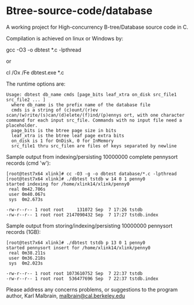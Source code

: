 Btree-source-code/database
==========================

A working project for High-concurrency B-tree/Database source code in C.

Compilation is achieved on linux or Windows by:

gcc -O3 -o dbtest *.c -lpthread

or

cl /Ox /Fe dbtest.exe *.c

The runtime options are:

    Usage: dbtest db_name cmds [page_bits leaf_xtra on_disk src_file1 src_file2 ... ]
      where db_name is the prefix name of the database file
      cmds is a string of (c)ount/(r)ev scan/(w)rite/(s)can/(d)elete/(f)ind/(p)ennys ort, with one character command for each input src_file. Commands with no input file need a placeholder.
      page_bits is the btree page size in bits
      leaf_xtra is the btree leaf page extra bits
      on_disk is 1 for OnDisk, 0 for InMemory
      src_file1 thru src_filen are files of keys separated by newline

Sample output from indexing/persisting 10000000 complete pennysort records (cmd 'w'):

    [root@test7x64 xlink]# cc -O3 -g -o dbtest database/*.c -lpthread
    [root@test7x64 xlink]# ./dbtest tstdb w 14 0 1 penny0
    started indexing for /home/xlink14/xlink/penny0
     real 0m42.706s
     user 0m40.067s
     sys  0m2.673s

    -rw-r--r-- 1 root root     131072 Sep  7 17:26 tstdb
    -rw-r--r-- 1 root root 2147090432 Sep  7 17:27 tstdb.index

Sample output from storing/indexing/persisting 10000000 pennysort records (1GB):

    [root@test7x64 xlink]# ./dbtest tstdb p 13 0 1 penny0
    started pennysort insert for /home/xlink14/xlink/penny0
     real 0m38.211s
     user 0m36.218s
     sys  0m2.023s

    -rw-r--r-- 1 root root 1073610752 Sep  7 22:37 tstdb
    -rw-r--r-- 1 root root  536477696 Sep  7 22:37 tstdb.index

Please address any concerns problems, or suggestions to the program author, Karl Malbrain, malbrain@cal.berkeley.edu

